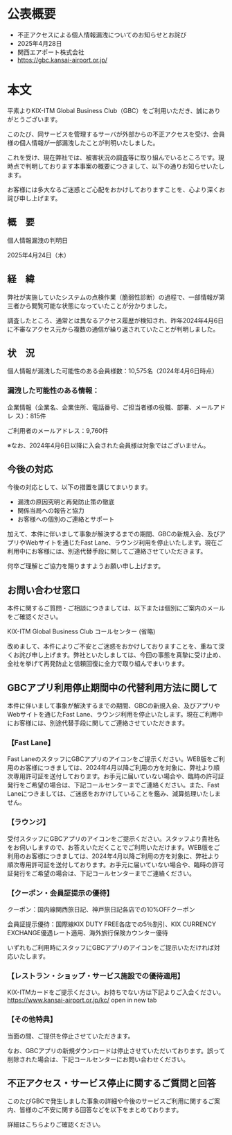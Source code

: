 # 公表概要
- 不正アクセスによる個人情報漏洩についてのお知らせとお詫び
- 2025年4月28日
- 関西エアポート株式会社
- https://gbc.kansai-airport.or.jp/

# 本文
平素よりKIX-ITM Global Business Club（GBC）をご利用いただき、誠にありがとうございます。

このたび、同サービスを管理するサーバが外部からの不正アクセスを受け、会員様の個人情報が一部漏洩したことが判明いたしました。

これを受け、現在弊社では、被害状況の調査等に取り組んでいるところです。現時点で判明しております本事案の概要につきまして、以下の通りお知らせいたします。

お客様には多大なるご迷惑とご心配をおかけしておりますことを、心より深くお詫び申し上げます。


## 概　要
個人情報漏洩の判明日

2025年4月24日（木）

## 経　緯
弊社が実施していたシステムの点検作業（脆弱性診断）の過程で、一部情報が第三者から閲覧可能な状態になっていたことが分かりました。

調査したところ、通常とは異なるアクセス履歴が検知され、昨年2024年4月6日に不審なアクセス元から複数の通信が繰り返されていたことが判明しました。

## 状　況
個人情報が漏洩した可能性のある会員様数：10,575名（2024年4月6日時点）

### 漏洩した可能性のある情報：
企業情報（企業名、企業住所、電話番号、ご担当者様の役職、部署、メールアドレ ス）：815件

ご利用者のメールアドレス：9,760件

※なお、2024年4月6日以降に入会された会員様は対象ではございません。

## 今後の対応
今後の対応として、以下の措置を講じてまいります。
- 漏洩の原因究明と再発防止策の徹底
- 関係当局への報告と協力
- お客様への個別のご連絡とサポート

加えて、本件に伴いまして事象が解決するまでの期間、GBCの新規入会、及びアプリやWebサイトを通じたFast Lane、ラウンジ利用を停止いたします。現在ご利用中にお客様には、別途代替手段に関してご連絡させていただきます。

何卒ご理解とご協力を賜りますようお願い申し上げます。

## お問い合わせ窓口
本件に関するご質問・ご相談につきましては、以下または個別にご案内のメールをご確認ください。

KIX-ITM Global Business Club コールセンター
(省略)

改めまして、本件によりご不安とご迷惑をおかけしておりますことを、重ねて深くお詫び申し上げます。弊社といたしましては、今回の事態を真摯に受け止め、全社を挙げて再発防止と信頼回復に全力で取り組んでまいります。

## GBCアプリ利用停止期間中の代替利用方法に関して
本件に伴いまして事象が解決するまでの期間、GBCの新規入会、及びアプリやWebサイトを通じたFast Lane、ラウンジ利用を停止いたします。現在ご利用中にお客様には、別途代替手段に関してご連絡させていただきます。

### 【Fast Lane】
Fast LaneのスタッフにGBCアプリのアイコンをご提示ください。WEB版をご利用のお客様につきましては、2024年4月以降ご利用の方を対象に、弊社より順次専用許可証を送付しております。お手元に届いていない場合や、臨時の許可証発行をご希望の場合は、下記コールセンターまでご連絡ください。また、Fast Laneにつきましては、ご迷惑をおかけしていることを鑑み、減算処理いたしません。

### 【ラウンジ】
受付スタッフにGBCアプリのアイコンをご提示ください。スタッフより貴社名をお伺いしますので、お答えいただくことでご利用いただけます。WEB版をご利用のお客様につきましては、2024年4月以降ご利用の方を対象に、弊社より順次専用許可証を送付しております。お手元に届いていない場合や、臨時の許可証発行をご希望の場合は、下記コールセンターまでご連絡ください。

### 【クーポン・会員証提示の優待】
クーポン：国内線関西旅日記、神戸旅日記各店での10%OFFクーポン

会員証提示優待：国際線KIX DUTY FREE各店での5％割引、KIX CURRENCY EXCHANGE優遇レート適用、海外旅行保険カウンター優待

いずれもご利用時にスタッフにGBCアプリのアイコンをご提示いただければ対応いたします。

### 【レストラン・ショップ・サービス施設での優待適用】
KIX-ITMカードをご提示ください。お持ちでない方は下記よりご入会ください。
https://www.kansai-airport.or.jp/kc/ open in new tab

### 【その他特典】
当面の間、ご提供を停止させていただきます。

なお、GBCアプリの新規ダウンロードは停止させていただいております。誤って削除された場合は、下記コールセンターにお問い合わせください。

## 不正アクセス・サービス停止に関するご質問と回答
このたびGBCで発生しました事象の詳細や今後のサービスご利用に関するご案内、皆様のご不安に関する回答などを以下をまとめております。

詳細はこちらよりご確認ください。
